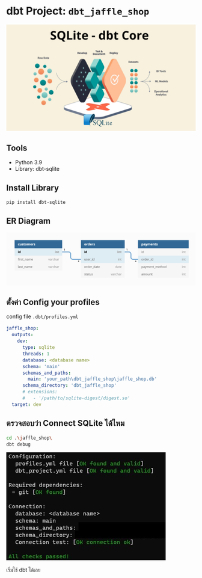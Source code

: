# dbt Project: `dbt_jaffle_shop`
![structure](./images/sqlite_dbt.jpg)

## Tools
- Python 3.9
- Library: dbt-sqlite

## Install Library
```bash
pip install dbt-sqlite
```

## ER Diagram
![structure](./images/jaffle_shop_erd.png)

## ตั้งค่า Config your profiles
config file `.dbt/profiles.yml`
```yml
jaffle_shop:
  outputs:
    dev:
      type: sqlite
      threads: 1
      database: <database name>
      schema: 'main'
      schemas_and_paths:
        main: 'your_path\dbt_jaffle_shop\jaffle_shop.db'
      schema_directory: 'dbt_jaffle_shop'
      # extensions:
      #   - '/path/to/sqlite-digest/digest.so'
  target: dev
```
## ตรวจสอบว่า Connect SQLite ได้ไหม
```bash
cd .\jaffle_shop\
dbt debug
```
![structure](./images/connect.jpg)

เริ่มใช้ dbt ได้เลย